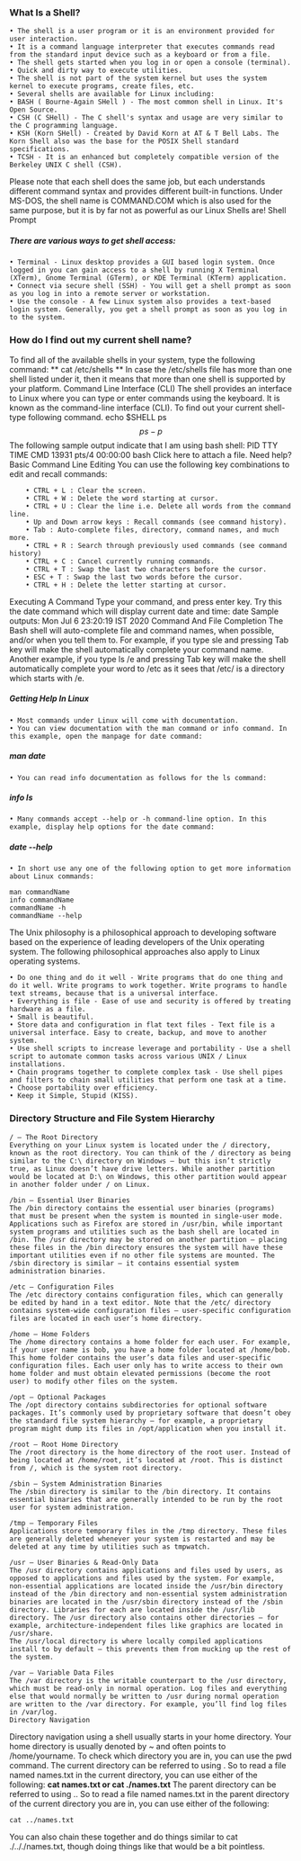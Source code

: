 ### What Is a Shell?
    • The shell is a user program or it is an environment provided for user interaction. 
    • It is a command language interpreter that executes commands read from the standard input device such as a keyboard or from a file. 
    • The shell gets started when you log in or open a console (terminal). 
    • Quick and dirty way to execute utilities. 
    • The shell is not part of the system kernel but uses the system kernel to execute programs, create files, etc. 
    • Several shells are available for Linux including: 
    • BASH ( Bourne-Again SHell ) - The most common shell in Linux. It's Open Source. 
    • CSH (C SHell) - The C shell's syntax and usage are very similar to the C programming language. 
    • KSH (Korn SHell) - Created by David Korn at AT & T Bell Labs. The Korn Shell also was the base for the POSIX Shell standard specifications. 
    • TCSH - It is an enhanced but completely compatible version of the Berkeley UNIX C shell (CSH). 

Please note that each shell does the same job, but each understands different command syntax and provides different built-in functions. Under MS-DOS, the shell name is COMMAND.COM which is also used for the same purpose, but it is by far not as powerful as our Linux Shells are!
Shell Prompt

##### There are various ways to get shell access:
    • Terminal - Linux desktop provides a GUI based login system. Once logged in you can gain access to a shell by running X Terminal (XTerm), Gnome Terminal (GTerm), or KDE Terminal (KTerm) application. 
    • Connect via secure shell (SSH) - You will get a shell prompt as soon as you log in into a remote server or workstation. 
    • Use the console - A few Linux system also provides a text-based login system. Generally, you get a shell prompt as soon as you log in to the system. 

### How do I find out my current shell name?

To find all of the available shells in your system, type the following command:
** cat /etc/shells **
In case the /etc/shells file has more than one shell listed under it, then it means that more than one shell is supported by your platform.
Command Line Interface (CLI)
The shell provides an interface to Linux where you can type or enter commands using the keyboard. It is known as the command-line interface (CLI). To find out your current shell-type following command.
echo $SHELL
ps $$
ps -p $$
The following sample output indicate that I am using bash shell:
PID TTY          TIME CMD
13931 pts/4    00:00:00 bash
Click here to attach a file. Need help?
Basic Command Line Editing
You can use the following key combinations to edit and recall commands:
```
    • CTRL + L : Clear the screen. 
    • CTRL + W : Delete the word starting at cursor. 
    • CTRL + U : Clear the line i.e. Delete all words from the command line. 
    • Up and Down arrow keys : Recall commands (see command history). 
    • Tab : Auto-complete files, directory, command names, and much more. 
    • CTRL + R : Search through previously used commands (see command history) 
    • CTRL + C : Cancel currently running commands. 
    • CTRL + T : Swap the last two characters before the cursor. 
    • ESC + T : Swap the last two words before the cursor. 
    • CTRL + H : Delete the letter starting at cursor. 
```    
Executing A Command
Type your command, and press enter key. Try this the date command which will display current date and time:
date
Sample outputs:
Mon Jul  6 23:20:19 IST 2020
Command And File Completion
The Bash shell will auto-complete file and command names, when possible, and/or when you tell them to. For example, if you type sle and pressing Tab key will make the shell automatically complete your command name. Another example, if you type ls /e and pressing Tab key will make the shell automatically complete your word to /etc as it sees that /etc/ is a directory which starts with /e.
##### Getting Help In Linux
    • Most commands under Linux will come with documentation. 
    • You can view documentation with the man command or info command. In this example, open the manpage for date command: 
##### man date
    • You can read info documentation as follows for the ls command: 
##### info ls
    • Many commands accept --help or -h command-line option. In this example, display help options for the date command: 
##### date --help
    • In short use any one of the following option to get more information about Linux commands: 
```
man commandName
info commandName
commandName -h
commandName --help
```
The Unix philosophy is a philosophical approach to developing software based on the experience of leading developers of the Unix operating system. The following philosophical approaches also apply to Linux operating systems.

    • Do one thing and do it well - Write programs that do one thing and do it well. Write programs to work together. Write programs to handle text streams, because that is a universal interface. 
    • Everything is file - Ease of use and security is offered by treating hardware as a file. 
    • Small is beautiful. 
    • Store data and configuration in flat text files - Text file is a universal interface. Easy to create, backup, and move to another system. 
    • Use shell scripts to increase leverage and portability - Use a shell script to automate common tasks across various UNIX / Linux installations. 
    • Chain programs together to complete complex task - Use shell pipes and filters to chain small utilities that perform one task at a time. 
    • Choose portability over efficiency. 
    • Keep it Simple, Stupid (KISS). 


### Directory Structure and File System Hierarchy
```
/ – The Root Directory
Everything on your Linux system is located under the / directory, known as the root directory. You can think of the / directory as being similar to the C:\ directory on Windows – but this isn’t strictly true, as Linux doesn’t have drive letters. While another partition would be located at D:\ on Windows, this other partition would appear in another folder under / on Linux.
```
```
/bin – Essential User Binaries
The /bin directory contains the essential user binaries (programs) that must be present when the system is mounted in single-user mode. Applications such as Firefox are stored in /usr/bin, while important system programs and utilities such as the bash shell are located in /bin. The /usr directory may be stored on another partition – placing these files in the /bin directory ensures the system will have these important utilities even if no other file systems are mounted. The /sbin directory is similar – it contains essential system administration binaries.
```
```
/etc – Configuration Files
The /etc directory contains configuration files, which can generally be edited by hand in a text editor. Note that the /etc/ directory contains system-wide configuration files – user-specific configuration files are located in each user’s home directory.
```
```
/home – Home Folders
The /home directory contains a home folder for each user. For example, if your user name is bob, you have a home folder located at /home/bob. This home folder contains the user’s data files and user-specific configuration files. Each user only has to write access to their own home folder and must obtain elevated permissions (become the root user) to modify other files on the system.
```
```
/opt – Optional Packages
The /opt directory contains subdirectories for optional software packages. It’s commonly used by proprietary software that doesn’t obey the standard file system hierarchy – for example, a proprietary program might dump its files in /opt/application when you install it.
```
```
/root – Root Home Directory
The /root directory is the home directory of the root user. Instead of being located at /home/root, it’s located at /root. This is distinct from /, which is the system root directory.
```
```
/sbin – System Administration Binaries
The /sbin directory is similar to the /bin directory. It contains essential binaries that are generally intended to be run by the root user for system administration.
```
```
/tmp – Temporary Files
Applications store temporary files in the /tmp directory. These files are generally deleted whenever your system is restarted and may be deleted at any time by utilities such as tmpwatch.
```
```
/usr – User Binaries & Read-Only Data
The /usr directory contains applications and files used by users, as opposed to applications and files used by the system. For example, non-essential applications are located inside the /usr/bin directory instead of the /bin directory and non-essential system administration binaries are located in the /usr/sbin directory instead of the /sbin directory. Libraries for each are located inside the /usr/lib directory. The /usr directory also contains other directories – for example, architecture-independent files like graphics are located in /usr/share.
The /usr/local directory is where locally compiled applications install to by default – this prevents them from mucking up the rest of the system.
```
```
/var – Variable Data Files
The /var directory is the writable counterpart to the /usr directory, which must be read-only in normal operation. Log files and everything else that would normally be written to /usr during normal operation are written to the /var directory. For example, you’ll find log files in /var/log.
Directory Navigation
```

Directory navigation using a shell usually starts in your home directory. Your home directory is usually denoted by ~ and often points to /home/yourname.
To check which directory you are in, you can use the pwd command.
The current directory can be referred to using . So to read a file named names.txt in the current directory, you can use either of the following:
**cat names.txt or cat ./names.txt**
The parent directory can be referred to using .. So to read a file named names.txt in the parent directory of the current directory you are in, you can use either of the following:
```
cat ../names.txt
```
You can also chain these together and do things similar to cat ./.././names.txt, though doing things like that would be a bit pointless.
